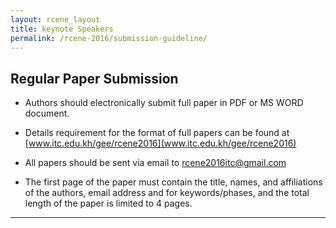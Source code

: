 ```yaml
---
layout: rcene_layout
title: keynote Speakers
permalink: /rcene-2016/submission-guideline/
---
```


## Regular Paper Submission
- Authors should electronically submit full paper in PDF or MS WORD document.

- Details requirement for the format of full papers can be found at [www.itc.edu.kh/gee/rcene2016](www.itc.edu.kh/gee/rcene2016)

- All papers should be sent via email to rcene2016itc@gmail.com

- The first page of the paper must contain the title, names, and affiliations of the authors, email address and for keywords/phases, and the total length of the paper is limited to 4 pages.
---
